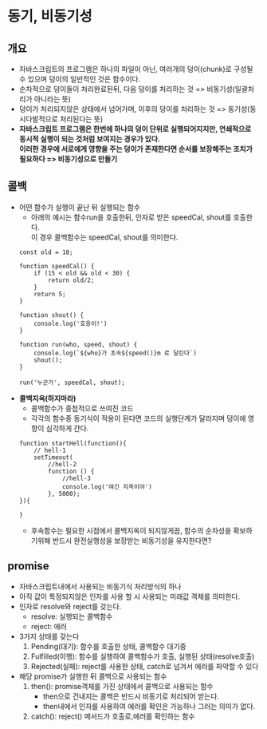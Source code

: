 # 동기, 비동기성


## 개요
- 자바스크립트의 프로그램은 하나의 파일이 아닌, 여러개의 덩이(chunk)로 구성될 수 있으며 덩이의 일반적인 것은 함수이다.
- 순차적으로 덩이들이 처리완료된뒤, 다음 덩이를 처리하는 것 => 비동기성(일괄처리가 아니라는 뜻)
- 덩이가 처리되지않은 상태에서 넘어가며, 이후의 덩이를 처리하는 것 => 동기성(동시다발적으로 처리된다는 뜻)
- **자바스크립트 프로그램은 한번에 하나의 덩이 단위로 실행되어지지만, 연쇄적으로 동시적 실행이 되는 것처럼 보여지는 경우가 있다.<br>이러한 경우에 서로에게 영향을 주는 덩이가 존재한다면 순서를 보장해주는 조치가 필요하다 => 비동기성으로 만들기**

## 콜백
- 어떤 함수가 실행이 끝난 뒤 실행되는 함수
    - 아래의 예시는 함수run을 호출한뒤, 인자로 받은 speedCal, shout를 호출한다.<br> 이 경우 콜백함수는 speedCal, shout를 의미한다.
    ```
    const old = 18;

    function speedCal() {
        if (15 < old && old < 30) {
            return old/2;
        }
        return 5;
    }

    function shout() {
        console.log('호옹이!')
    }

    function run(who, speed, shout) {
        console.log(`${who}가 초속${speed()}m 로 달린다`)
        shout();
    }

    run('누군가', speedCal, shout);
    ```
- **콜백지옥(하지마라)**
    - 콜백함수가 중첩적으로 쓰여진 코드
    - 각각의 함수중 동기식이 적용이 된다면 코드의 실행단계가 달라지며 덩이에 영향이 심각하게 간다.
    ```
    function startHell(function(){
        // hell-1
        setTimeout(
            //hell-2
            function () {
                //hell-3
                console.log('여긴 지옥이야')
            }, 5000);
    }){

    }
    ```
    - 후속함수는 필요한 시점에서 콜백지옥이 되지않게끔, 함수의 순차성을 확보하기위해 반드시 완전실행성을 보장받는 비동기성을 유지한다면?

## promise
- 자바스크립트내에서 사용되는 비동기식 처리방식의 하나
- 아직 값이 특정되지않은 인자를 사용 할 시 사용되는 미래값 객체를 의미한다.
- 인자로 resolve와 reject를 갖는다.
    - resolve: 실행되는 콜백함수
    - reject: 에러
- 3가지 상태를 갖는다
    1. Pending(대기): 함수를 호출한 상태, 콜백함수 대기중
    2. Fulfilled(이행): 함수를 실행하여 콜백함수가 호출, 실행된 상태(resolve호출)
    3. Rejected(실패): reject를 사용한 상태, catch로 넘겨서 에러를 파악할 수 있다
- 해당 promise가 실행한 뒤 콜백으로 사용되는 함수
    1. then(): promise객체를 가진 상태에서 콜백으로 사용되는 함수
        - then으로 건내지는 콜백은 반드시 비동기로 처리되어 받는다.
        - then내에서 인자를 사용하여 에러를 확인은 가능하나 그러는 의미가 없다.
    2. catch(): reject() 메서드가 호출로,에러를 확인하는 함수


